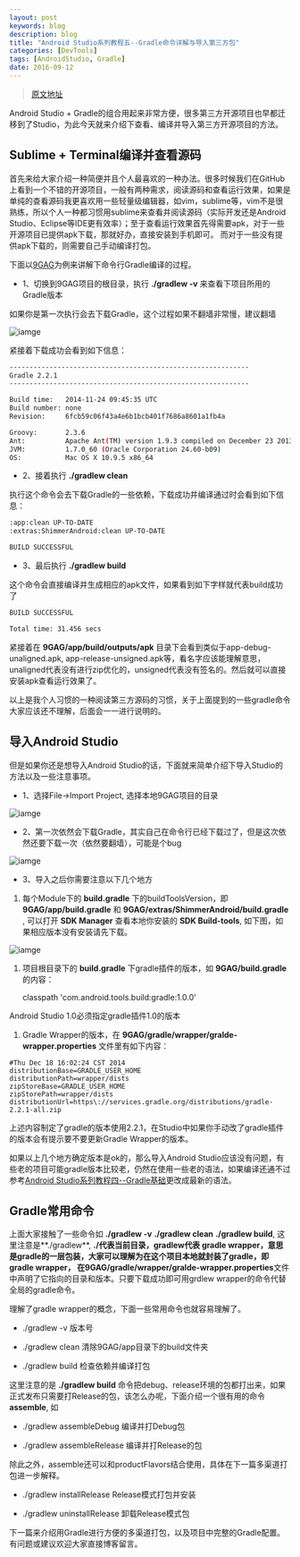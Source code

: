 ```yaml
---
layout: post
keywords: blog
description: blog
title: "Android Studio系列教程五--Gradle命令详解与导入第三方包"
categories: [DevTools]
tags: [AndroidStudio, Gradle]
date: 2016-09-12
---
```

>[原文地址](http://stormzhang.com/devtools/2014/11/25/android-studio-tutorial5/)

Android Studio + Gradle的组合用起来非常方便，很多第三方开源项目也早都迁移到了Studio，为此今天就来介绍下查看、编译并导入第三方开源项目的方法。

## Sublime + Terminal编译并查看源码

首先来给大家介绍一种简便并且个人最喜欢的一种办法。很多时候我们在GitHub上看到一个不错的开源项目，一般有两种需求，阅读源码和查看运行效果，如果是单纯的查看源码我更喜欢用一些轻量级编辑器，如vim，sublime等，vim不是很熟练，所以个人一种都习惯用sublime来查看并阅读源码（实际开发还是Android Studio、Eclipse等IDE更有效率）；至于查看运行效果首先得需要apk，对于一些开源项目已提供apk下载，那就好办，直接安装到手机即可。 而对于一些没有提供apk下载的，则需要自己手动编译打包。

下面以[9GAG](https://github.com/stormzhang/9GAG)为例来讲解下命令行Gradle编译的过程。

* 1、切换到9GAG项目的根目录，执行 **./gradlew -v** 来查看下项目所用的Gradle版本

如果你是第一次执行会去下载Gradle，这个过程如果不翻墙非常慢，建议翻墙

![iamge](http://opesdt6ii.bkt.clouddn.com/gradle_download1.png)

紧接着下载成功会看到如下信息：

```bash
------------------------------------------------------------
Gradle 2.2.1
------------------------------------------------------------

Build time:   2014-11-24 09:45:35 UTC
Build number: none
Revision:     6fcb59c06f43a4e6b1bcb401f7686a8601a1fb4a

Groovy:       2.3.6
Ant:          Apache Ant(TM) version 1.9.3 compiled on December 23 2013
JVM:          1.7.0_60 (Oracle Corporation 24.60-b09)
OS:           Mac OS X 10.9.5 x86_64
```

* 2、接着执行 **./gradlew clean** 

执行这个命令会去下载Gradle的一些依赖，下载成功并编译通过时会看到如下信息：

```bash
:app:clean UP-TO-DATE
:extras:ShimmerAndroid:clean UP-TO-DATE

BUILD SUCCESSFUL
```

* 3、最后执行 **./gradlew build**

这个命令会直接编译并生成相应的apk文件，如果看到如下字样就代表build成功了

```bash
BUILD SUCCESSFUL

Total time: 31.456 secs
```

紧接着在 **9GAG/app/build/outputs/apk** 目录下会看到类似于app-debug-unaligned.apk, app-release-unsigned.apk等，看名字应该能理解意思，unaligned代表没有进行zip优化的，unsigned代表没有签名的。然后就可以直接安装apk查看运行效果了。

以上是我个人习惯的一种阅读第三方源码的习惯，关于上面提到的一些gradle命令大家应该还不理解，后面会一一进行说明的。

## 导入Android Studio

但是如果你还是想导入Android Studio的话，下面就来简单介绍下导入Studio的方法以及一些注意事项。

* 1、选择File->Import Project, 选择本地9GAG项目的目录

![iamge](http://opesdt6ii.bkt.clouddn.com/studio_import1.png)

* 2、第一次依然会下载Gradle，其实自己在命令行已经下载过了，但是这次依然还要下载一次（依然要翻墙），可能是个bug

![iamge](http://opesdt6ii.bkt.clouddn.com/gradle_download2.png)

* 3、导入之后你需要注意以下几个地方

1. 每个Module下的 **build.gradle** 下的buildToolsVersion，即**9GAG/app/build.gradle** 和 **9GAG/extras/ShimmerAndroid/build.gradle** , 可以打开 **SDK Manager** 查看本地你安装的 **SDK Build-tools**, 如下图，如果相应版本没有安装请先下载。

![iamge](http://opesdt6ii.bkt.clouddn.com/build-tools.png)

1. 项目根目录下的 **build.gradle** 下gradle插件的版本，如 **9GAG/build.gradle** 的内容：

    classpath 'com.android.tools.build:gradle:1.0.0'

Android Studio 1.0必须指定gradle插件1.0的版本

1. Gradle Wrapper的版本，在 **9GAG/gradle/wrapper/gralde-wrapper.properties** 文件里有如下内容：

```
#Thu Dec 18 16:02:24 CST 2014
distributionBase=GRADLE_USER_HOME
distributionPath=wrapper/dists
zipStoreBase=GRADLE_USER_HOME
zipStorePath=wrapper/dists
distributionUrl=https\://services.gradle.org/distributions/gradle-2.2.1-all.zip
```

上述内容制定了gradle的版本使用2.2.1，在Studio中如果你手动改了gradle插件的版本会有提示要不要更新Gradle Wrapper的版本。

如果以上几个地方确定版本是ok的，那么导入Android Studio应该没有问题，有些老的项目可能gradle版本比较老，仍然在使用一些老的语法，如果编译还通不过参考[Android Studio系列教程四--Gradle基础](http://stormzhang.com/devtools/2014/12/18/android-studio-tutorial4/)更改成最新的语法。

## Gradle常用命令

上面大家接触了一些命令如 **./gradlew -v** **./gradlew clean** **./gradlew build**, 这里注意是**./gradlew**, **./**代表当前目录，**gradlew**代表 gradle wrapper，意思是gradle的一层包装，大家可以理解为在这个项目本地就封装了gradle，即gradle wrapper， 在**9GAG/gradle/wrapper/gralde-wrapper.properties**文件中声明了它指向的目录和版本。只要下载成功即可用grdlew wrapper的命令代替全局的gradle命令。

理解了gradle wrapper的概念，下面一些常用命令也就容易理解了。

* ./gradlew -v 版本号

* ./gradlew clean 清除9GAG/app目录下的build文件夹

* ./gradlew build 检查依赖并编译打包

这里注意的是 **./gradlew build** 命令把debug、release环境的包都打出来，如果正式发布只需要打Release的包，该怎么办呢，下面介绍一个很有用的命令 **assemble<Build Type Name>**, 如

* ./gradlew assembleDebug 编译并打Debug包

* ./gradlew assembleRelease 编译并打Release的包

除此之外，assemble还可以和productFlavors结合使用，具体在下一篇多渠道打包进一步解释。

* ./gradlew installRelease Release模式打包并安装

* ./gradlew uninstallRelease 卸载Release模式包

下一篇来介绍用Gradle进行方便的多渠道打包，以及项目中完整的Gradle配置。有问题或建议欢迎大家直接博客留言。


